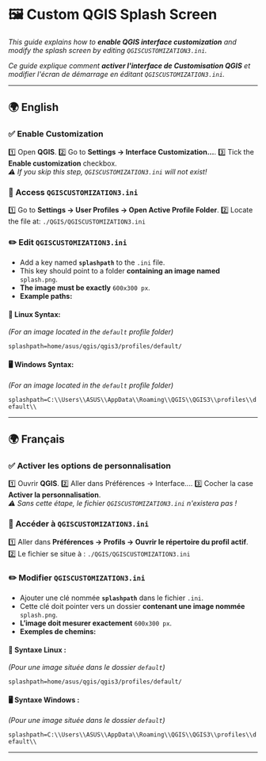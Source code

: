 # 🖼️ Custom QGIS Splash Screen

*This guide explains how to **enable QGIS interface customization** and modify the splash screen by editing `QGISCUSTOMIZATION3.ini`.*

*Ce guide explique comment **activer l'interface de Customisation QGIS** et modifier l'écran de démarrage en éditant `QGISCUSTOMIZATION3.ini`.*

---

## 🌍 English

### ✅ Enable Customization
1️⃣ Open **QGIS**.
2️⃣ Go to **Settings → Interface Customization...**.
3️⃣ Tick the **Enable customization** checkbox.  
   *⚠️ If you skip this step, `QGISCUSTOMIZATION3.ini` will not exist!*

### 📂 Access `QGISCUSTOMIZATION3.ini`
1️⃣ Go to **Settings → User Profiles → Open Active Profile Folder**.
2️⃣ Locate the file at:
```./QGIS/QGISCUSTOMIZATION3.ini```

### ✏️ Edit `QGISCUSTOMIZATION3.ini`
- Add a key named **`splashpath`** to the `.ini` file.  
- This key should point to a folder **containing an image named** `splash.png`.  
- **The image must be exactly** `600x300 px`.  
- **Example paths:**

#### 🐧 Linux Syntax:
*(For an image located in the `default` profile folder)*

```splashpath=home/asus/qgis/qgis3/profiles/default/```

#### 🖥️ Windows Syntax:

*(For an image located in the `default` profile folder)*

```splashpath=C:\\Users\\ASUS\\AppData\\Roaming\\QGIS\\QGIS3\\profiles\\default\\```

---

## 🌍 Français

### ✅ Activer les options de personnalisation
1️⃣ Ouvrir **QGIS**.
2️⃣ Aller dans Préférences → Interface....
3️⃣ Cocher la case **Activer la personnalisation**.  
   *⚠️ Sans cette étape, le fichier `QGISCUSTOMIZATION3.ini` n'existera pas !*

### 📂 Accéder à `QGISCUSTOMIZATION3.ini`
1️⃣ Aller dans **Préférences → Profils → Ouvrir le répertoire du profil actif**.
2️⃣ Le fichier se situe à :
```./QGIS/QGISCUSTOMIZATION3.ini```

### ✏️ Modifier `QGISCUSTOMIZATION3.ini`
- Ajouter une clé nommée **``splashpath``** dans le fichier ``.ini``.
- Cette clé doit pointer vers un dossier **contenant une image nommée** ``splash.png``.
- **L’image doit mesurer exactement** ``600x300 px``.
- **Exemples de chemins:**

#### 🐧 Syntaxe Linux :
*(Pour une image située dans le dossier `default`)*

```splashpath=home/asus/qgis/qgis3/profiles/default/```

#### 🖥️ Syntaxe Windows :
*(Pour une image située dans le dossier `default`)*

```splashpath=C:\\Users\\ASUS\\AppData\\Roaming\\QGIS\\QGIS3\\profiles\\default\\```

---
